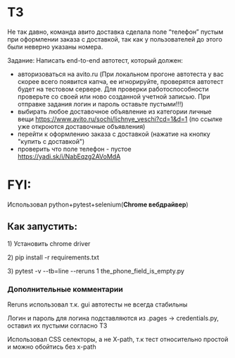 <p><h1>ТЗ</h1>
Не так давно, команда авито доставка сделала поле “телефон” пустым при оформлении заказа с доставкой, так как у пользователей до этого были неверно указаны номера.</p>
<p>Задание:
Написать end-to-end автотест, который должен:</p>
<ul>
<li>авторизоваться на avito.ru (При локальном прогоне автотеста у вас скорее всего появится капча, ее игнорируйте, проверятся автотест будет на тестовом сервере. Для проверки работоспособности проверьте со своей или ново созданной учетной записью. При отправке задания логин и пароль оставьте пустыми!!!)</li>
<li>выбирать любое доставочное объявление из категории личные вещи <a href="https://www.avito.ru/sochi/lichnye_veschi?cd=1&amp;d=1" rel="nofollow">https://www.avito.ru/sochi/lichnye_veschi?cd=1&amp;d=1</a> (по ссылке уже откроются доставочные объявления)</li>
<li>перейти к оформлению заказа с доставкой (нажатие на кнопку "купить с доставкой")</li>
<li>проверить что поле телефон - пустое <a href="https://yadi.sk/i/NabEqzg2AVoMdA" rel="nofollow">https://yadi.sk/i/NabEqzg2AVoMdA</a></li>
</ul>


<h1>FYI: </h1>
<p> Использовал python+pytest+selenium(<b>Chrome вебдрайвер</b>)</p>
<h2>Как запустить:</h2>
<p>1) Установить chrome driver</p>
<p>2) pip install -r requirements.txt</p>
<p>3) pytest -v --tb=line --reruns 1 the_phone_field_is_empty.py</p>
<h3>Дополнительные комментарии</h3>
<p>Reruns использовал т.к. gui автотесты не всегда стабильны</p>
<p>Логин и пароль для логина подставляются из .pages -> credentials.py, оставил их пустыми согласно ТЗ</p>
<p>Использовал CSS селекторы, а не X-path, т.к тест относительно простой и можно обойтись без x-path</p>
